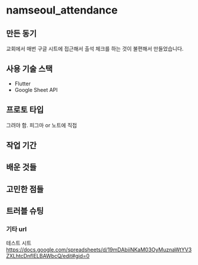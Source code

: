 # namseoul_attendance
## 만든 동기
교회에서 매번 구글 시트에 접근해서 출석 체크를 하는 것이 불편해서 만들었습니다.

## 사용 기술 스택
- Flutter
- Google Sheet API

## 프로토 타입
그려야 함. 피그마 or 노트에 직접

## 작업 기간

## 배운 것들

## 고민한 점들

## 트러블 슈팅

### 기타 url
테스트 시트
https://docs.google.com/spreadsheets/d/19mDAbiiNKaM03OyMuznaWtYV3ZXLhtcDnflELBAWbcQ/edit#gid=0